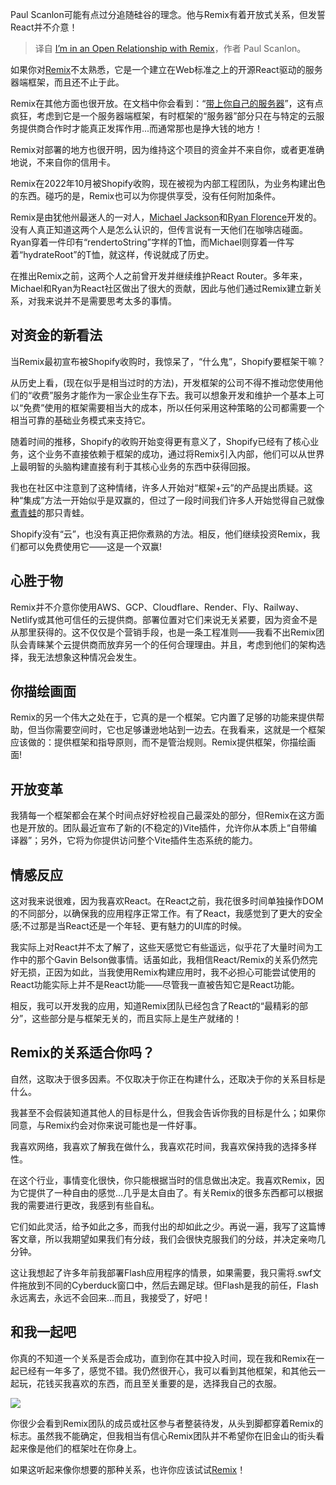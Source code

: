 <!--
title: 我与Remix的开放式关系
cover: https://cdn.thenewstack.io/media/2023/11/b6dd3bad-open-relationship-with-remix.jpg
-->

Paul Scanlon可能有点过分追随硅谷的理念。他与Remix有着开放式关系，但发誓React并不介意！

> 译自 [I’m in an Open Relationship with Remix](https://thenewstack.io/im-in-an-open-relationship-with-remix/)，作者 Paul Scanlon。

如果你对[Remix](https://remix.run/)不太熟悉，它是一个建立在Web标准之上的开源React驱动的服务器端框架，而且还不止于此。

Remix在其他方面也很开放。在文档中你会看到：“[带上你自己的服务器](https://remix.run/docs/en/main/start/quickstart#bring-your-own-server)”，这有点疯狂，考虑到它是一个服务器端框架，有时框架的“服务器”部分只在与特定的云服务提供商合作时才能真正发挥作用...而通常那也是挣大钱的地方！

Remix对部署的地方也很开明，因为维持这个项目的资金并不来自你，或者更准确地说，不来自你的信用卡。

Remix在2022年10月被Shopify收购，现在被视为内部工程团队，为业务构建出色的东西。碰巧的是，Remix也可以为你提供享受，没有任何附加条件。

Remix是由犹他州最迷人的一对人，[Michael Jackson](https://twitter.com/mjackson)和[Ryan Florence](https://twitter.com/ryanflorence)开发的。没有人真正知道这两个人是怎么认识的，但传言说有一天他们在咖啡店碰面。Ryan穿着一件印有“rendertoString”字样的T恤，而Michael则穿着一件写着“hydrateRoot”的T恤，就这样，传说就成了历史。

在推出Remix之前，这两个人之前曾开发并继续维护React Router。多年来，Michael和Ryan为React社区做出了很大的贡献，因此与他们通过Remix建立新关系，对我来说并不是需要思考太多的事情。

## 对资金的新看法

当Remix最初宣布被Shopify收购时，我惊呆了，“什么鬼”，Shopify要框架干嘛？

从历史上看，(现在似乎是相当过时的方法)，开发框架的公司不得不推动您使用他们的“收费”服务才能作为一家企业生存下去。我可以想象开发和维护一个基本上可以“免费”使用的框架需要相当大的成本，所以任何采用这种策略的公司都需要一个相当可靠的基础业务模式来支持它。

随着时间的推移，Shopify的收购开始变得更有意义了，Shopify已经有了核心业务，这个业务不直接依赖于框架的成功，通过将Remix引入内部，他们可以从世界上最明智的头脑构建直接有利于其核心业务的东西中获得回报。

我也在社区中注意到了这种情绪，许多人开始对“框架+云”的产品提出质疑。这种“集成”方法一开始似乎是双赢的，但过了一段时间我们许多人开始觉得自己就像[煮青蛙](https://en.wikipedia.org/wiki/Boiling_frog)的那只青蛙。

Shopify没有“云”，也没有真正把你煮熟的方法。相反，他们继续投资Remix，我们都可以免费使用它——这是一个双赢!

## 心胜于物

Remix并不介意你使用AWS、GCP、Cloudflare、Render、Fly、Railway、Netlify或其他可信任的云提供商。部署位置对它们来说无关紧要，因为资金不是从那里获得的。这不仅仅是个营销手段，也是一条工程准则——我看不出Remix团队会青睐某个云提供商而放弃另一个的任何合理理由。并且，考虑到他们的架构选择，我无法想象这种情况会发生。

## 你描绘画面

Remix的另一个伟大之处在于，它真的是一个框架。它内置了足够的功能来提供帮助，但当你需要空间时，它也足够谦逊地站到一边去。在我看来，这就是一个框架应该做的：提供框架和指导原则，而不是管治规则。Remix提供框架，你描绘画面!

## 开放变革

我猜每一个框架都会在某个时间点好好检视自己最深处的部分，但Remix在这方面也是开放的。团队最近宣布了新的(不稳定的)Vite插件，允许你从本质上“自带编译器”；另外，它将为你提供访问整个Vite插件生态系统的能力。

## 情感反应

这对我来说很难，因为我喜欢React。在React之前，我花很多时间单独操作DOM的不同部分，以确保我的应用程序正常工作。有了React，我感觉到了更大的安全感;不过那是当React还是一个年轻、更有魅力的UI库的时候。

我实际上对React并不太了解了，这些天感觉它有些遥远，似乎花了大量时间为工作中的那个Gavin Belson做事情。话虽如此，我相信React/Remix的关系仍然完好无损，正因为如此，当我使用Remix构建应用时，我不必担心可能尝试使用的React功能实际上并不是React功能——尽管我一直被告知它是React功能。

相反，我可以开发我的应用，知道Remix团队已经包含了React的“最精彩的部分”，这些部分是与框架无关的，而且实际上是生产就绪的！

## Remix的关系适合你吗？

自然，这取决于很多因素。不仅取决于你正在构建什么，还取决于你的关系目标是什么。

我甚至不会假装知道其他人的目标是什么，但我会告诉你我的目标是什么；如果你同意，与Remix约会对你来说可能也是一件好事。

我喜欢网络，我喜欢了解我在做什么，我喜欢花时间，我喜欢保持我的选择多样性。

在这个行业，事情变化很快，你只能根据当时的信息做出决定。我喜欢Remix，因为它提供了一种自由的感觉...几乎是太自由了。有关Remix的很多东西都可以根据我的需要进行更改，我感到有些自私。

它们如此灵活，给予如此之多，而我付出的却如此之少。再说一遍，我写了这篇博客文章，所以我期望如果我们有分歧，我们会很快克服我们的分歧，并决定亲吻几分钟。

这让我想起了许多年前我部署Flash应用程序的情景，如果需要，我只需将.swf文件拖放到不同的Cyberduck窗口中，然后去踢足球。但Flash是我的前任，Flash永远离去，永远不会回来...而且，我接受了，好吧！

## 和我一起吧

你真的不知道一个关系是否会成功，直到你在其中投入时间，现在我和Remix在一起已经有一年多了，感觉不错。我仍然很开心，我可以看到其他框架，和其他云一起玩，花钱买我喜欢的东西，而且至关重要的是，选择我自己的衣服。

![](https://cdn.thenewstack.io/media/2023/11/c4cb1c57-did-a-porsche-throw-up-on-you-.gif)

你很少会看到Remix团队的成员或社区参与者整装待发，从头到脚都穿着Remix的标志。虽然我不能确定，但我相当有信心Remix团队并不希望你在旧金山的街头看起来像是他们的框架吐在你身上。

如果这听起来像你想要的那种关系，也许你应该试试[Remix](https://remix.run/)！
